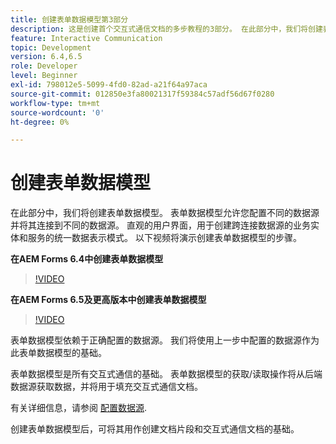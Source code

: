 ```yaml
---
title: 创建表单数据模型第3部分
description: 这是创建首个交互式通信文档的多步教程的3部分。 在此部分中，我们将创建表单数据模型。 表单数据模型允许您配置不同的数据源并连接到这些数据源。它提供了直观的用户界面，用于创建跨连接数据源的业务实体和服务的统一数据表示模式。以下视频将演示创建表单数据模型的步骤。
feature: Interactive Communication
topic: Development
version: 6.4,6.5
role: Developer
level: Beginner
exl-id: 798012e5-5099-4fd0-82ad-a21f64a97aca
source-git-commit: 012850e3fa80021317f59384c57adf56d67f0280
workflow-type: tm+mt
source-wordcount: '0'
ht-degree: 0%

---
```


# 创建表单数据模型

在此部分中，我们将创建表单数据模型。 表单数据模型允许您配置不同的数据源并将其连接到不同的数据源。 直观的用户界面，用于创建跨连接数据源的业务实体和服务的统一数据表示模式。 以下视频将演示创建表单数据模型的步骤。

**在AEM Forms 6.4中创建表单数据模型**

>[!VIDEO](https://video.tv.adobe.com/v/27763/?quality=9&learn=on)

**在AEM Forms 6.5及更高版本中创建表单数据模型**

>[!VIDEO](https://video.tv.adobe.com/v/27765?quality=9&learn=on)

表单数据模型依赖于正确配置的数据源。 我们将使用上一步中配置的数据源作为此表单数据模型的基础。

表单数据模型是所有交互式通信的基础。 表单数据模型的获取/读取操作将从后端数据源获取数据，并将用于填充交互式通信文档。

有关详细信息，请参阅 [配置数据源](parttwo.md).

创建表单数据模型后，可将其用作创建文档片段和交互式通信文档的基础。
